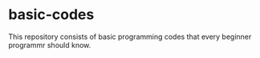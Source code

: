 # basic-codes
This repository consists of basic programming codes that every beginner programmr should know.
